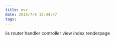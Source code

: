 ```yaml
---
title: mvc
date: 2015/7/8 12:44:47
tags:
---
```



iis router handler controller view index renderpage
